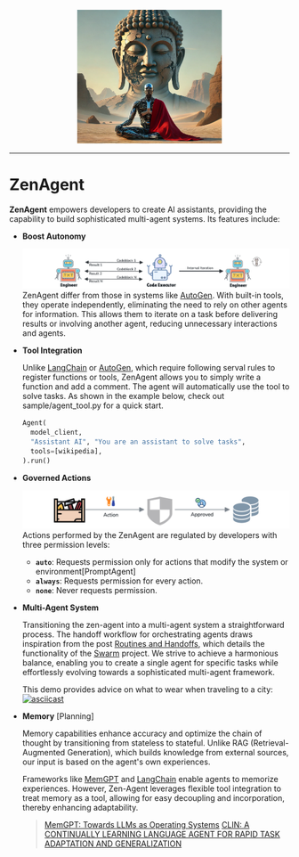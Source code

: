 <p align="center">
  <img src="./asset/zen-agent.png" width="260", height="240" />
</p>

---

# ZenAgent

**ZenAgent** empowers developers to create AI assistants, providing the capability to build sophisticated multi-agent systems. Its features include:

- **Boost Autonomy**

  ![alt text](./asset/autonomy.png)
  ZenAgent differ from those in systems like [AutoGen](https://microsoft.github.io/autogen/0.2/). With built-in tools, they operate independently, eliminating the need to rely on other agents for information. This allows them to iterate on a task before delivering results or involving another agent, reducing unnecessary interactions and agents.

- **Tool Integration**

  Unlike [LangChain](https://python.langchain.com/docs/how_to/custom_tools/) or [AutoGen](https://microsoft.github.io/autogen/0.2/docs/tutorial/tool-use/), which require following serval rules to register functions or tools, ZenAgent allows you to simply write a function and add a comment. The agent will automatically use the tool to solve tasks. As shown in the example below, check out sample/agent_tool.py for a quick start.

  ```python
  Agent(
    model_client,
    "Assistant AI", "You are an assistant to solve tasks",
    tools=[wikipedia],
  ).run()
  ```

- **Governed Actions**

  ![governed action](./asset/action.png)
  Actions performed by the ZenAgent are regulated by developers with three permission levels:  
  - **`auto`**: Requests permission only for actions that modify the system or environment[PromptAgent]
  - **`always`**: Requests permission for every action.  
  - **`none`**: Never requests permission.  

- **Multi-Agent System**

  Transitioning the zen-agent into a multi-agent system a straightforward process. The handoff workflow for orchestrating agents draws inspiration from the post [Routines and Handoffs](https://cookbook.openai.com/examples/orchestrating_agents#executing-routines), which details the functionality of the [Swarm](https://github.com/openai/swarm) project. We strive to achieve a harmonious balance, enabling you to create a single agent for specific tasks while effortlessly evolving towards a sophisticated multi-agent framework.

  This demo provides advice on what to wear when traveling to a city: <a href="https://asciinema.org/a/686664">
    <img src="https://asciinema.org/a/686664.svg" alt="asciicast" width="600" height="400">
  </a>

- **Memory** [Planning]  

  Memory capabilities enhance accuracy and optimize the chain of thought by transitioning from stateless to stateful. Unlike RAG (Retrieval-Augmented Generation), which builds knowledge from external sources, our input is based on the agent's own experiences.

  Frameworks like [MemGPT](https://memgpt.ai/) and [LangChain](https://www.langchain.com/) enable agents to memorize experiences. However, Zen-Agent leverages flexible tool integration to treat memory as a tool, allowing for easy decoupling and incorporation, thereby enhancing adaptability.

  > [MemGPT: Towards LLMs as Operating Systems](https://arxiv.org/pdf/2310.08560)
  > [CLIN: A CONTINUALLY LEARNING LANGUAGE AGENT FOR RAPID TASK ADAPTATION AND GENERALIZATION](https://arxiv.org/pdf/2310.10134)

